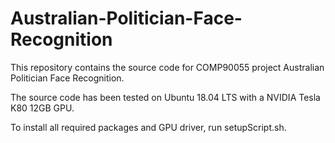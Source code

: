 # Australian-Politician-Face-Recognition

This repository contains the source code for COMP90055 project Australian Politician Face Recognition.

The source code has been tested on Ubuntu 18.04 LTS with a NVIDIA Tesla K80 12GB GPU.

To install all required packages and GPU driver, run setupScript.sh.

